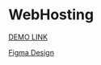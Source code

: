 # WebHosting

[DEMO LINK](https://main--aesthetic-semolina-83383a.netlify.app/)

[Figma Design](https://www.figma.com/file/2Z6ICxnxWFfwZDgx04dzVX/Diagram---Landing---Web-Hosting-(Community)?t=JXHrggH3g3l4xrko-0/)
